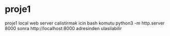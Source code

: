 # proje1
proje1
local web server calistirmak icin
bash komutu python3 -m http.server 8000
sonra http://localhost:8000 adresinden ulasilabilir
